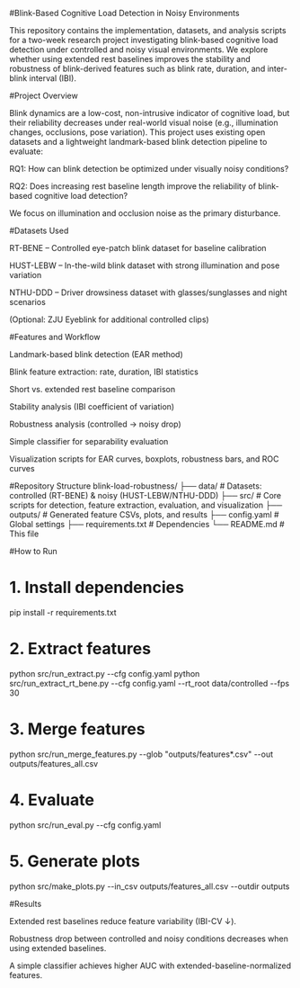 #Blink-Based Cognitive Load Detection in Noisy Environments

This repository contains the implementation, datasets, and analysis scripts for a two-week research project investigating blink-based cognitive load detection under controlled and noisy visual environments. We explore whether using extended rest baselines improves the stability and robustness of blink-derived features such as blink rate, duration, and inter-blink interval (IBI).

#Project Overview

Blink dynamics are a low-cost, non-intrusive indicator of cognitive load, but their reliability decreases under real-world visual noise (e.g., illumination changes, occlusions, pose variation). This project uses existing open datasets and a lightweight landmark-based blink detection pipeline to evaluate:

RQ1: How can blink detection be optimized under visually noisy conditions?

RQ2: Does increasing rest baseline length improve the reliability of blink-based cognitive load detection?

We focus on illumination and occlusion noise as the primary disturbance.

#Datasets Used

RT-BENE – Controlled eye-patch blink dataset for baseline calibration

HUST-LEBW – In-the-wild blink dataset with strong illumination and pose variation

NTHU-DDD – Driver drowsiness dataset with glasses/sunglasses and night scenarios

(Optional: ZJU Eyeblink for additional controlled clips)

#Features and Workflow

Landmark-based blink detection (EAR method)

Blink feature extraction: rate, duration, IBI statistics

Short vs. extended rest baseline comparison

Stability analysis (IBI coefficient of variation)

Robustness analysis (controlled → noisy drop)

Simple classifier for separability evaluation

Visualization scripts for EAR curves, boxplots, robustness bars, and ROC curves

#Repository Structure
blink-load-robustness/
├── data/                # Datasets: controlled (RT-BENE) & noisy (HUST-LEBW/NTHU-DDD)
├── src/                 # Core scripts for detection, feature extraction, evaluation, and visualization
├── outputs/             # Generated feature CSVs, plots, and results
├── config.yaml          # Global settings
├── requirements.txt     # Dependencies
└── README.md            # This file

#How to Run
# 1. Install dependencies
pip install -r requirements.txt

# 2. Extract features
python src/run_extract.py --cfg config.yaml
python src/run_extract_rt_bene.py --cfg config.yaml --rt_root data/controlled --fps 30

# 3. Merge features
python src/run_merge_features.py --glob "outputs/features*.csv" --out outputs/features_all.csv

# 4. Evaluate
python src/run_eval.py --cfg config.yaml

# 5. Generate plots
python src/make_plots.py --in_csv outputs/features_all.csv --outdir outputs

#Results

Extended rest baselines reduce feature variability (IBI-CV ↓).

Robustness drop between controlled and noisy conditions decreases when using extended baselines.

A simple classifier achieves higher AUC with extended-baseline-normalized features.
